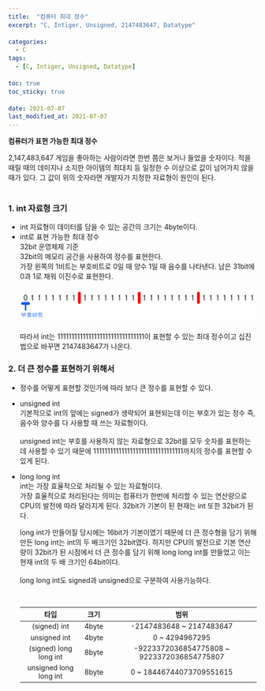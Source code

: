 ```yaml
---
title:  "컴퓨터 최대 정수"
excerpt: "C, Intiger, Unsigned, 2147483647, Datatype"

categories:
  - C
tags:
  - [C, Intiger, Unsigned, Datatype]

toc: true
toc_sticky: true
 
date: 2021-07-07
last_modified_at: 2021-07-07
---  
```


**컴퓨터가 표현 가능한 최대 정수**  <br/>

2,147,483,647 게임을 좋아하는 사람이라면 한번 쯤은 보거나 들었을 숫자이다. 적을 때릴 때의 데미지나 소지한 아이템의 최대치 등 일정한 수 이상으로 값이 넘어가지 않을 때가 있다. 그 값이 위의 숫자라면 개발자가 지정한 자료형이 원인이 된다.
<br/><br/>

### 1. int 자료형 크기  
  * int 자료형이 데이터를 담을 수 있는 공간의 크기는 4byte이다.  
  * int로 표현 가능한 최대 정수  
    32bit 운영체제 기준  
    32bit의 메모리 공간을 사용하여 정수를 표현한다.  
    가장 왼쪽의 1비트는 부호비트로 0일 때 양수 1일 때 음수를 나타낸다. 남은 31bit에 0과 1로 채워 이진수로 표현한다. <br/>  
    ![max_int](/assets/images/20210707_Posting/1.png)  <br/>  
    따라서 int는 1111111111111111111111111111111이 표현할 수 있는 최대 정수이고 십진법으로 바꾸면 2147483647가 나온다.  

### 2. 더 큰 정수를 표현하기 위해서  
  * 정수를 어떻게 표현할 것인가에 따라 보다 큰 정수를 표현할 수 있다.  <br/>

  * unsigned int  
    기본적으로 int의 앞에는 signed가 생략되어 표현되는데 이는 부호가 있는 정수 즉, 음수와 양수를 다 사용할 때 쓰는 자료형이다.  <br/>  
    unsigned int는 부호를 사용하지 않는 자료형으로 32bit를 모두 숫자를 표현하는데 사용할 수 있기 때문에 11111111111111111111111111111111까지의 정수를 표현할 수 있게 된다.  <br/>

  * long long int  
    int는 가장 효율적으로 처리될 수 있는 자료형이다.  
    가장 효율적으로 처리된다는 의미는 컴퓨터가 한번에 처리할 수 있는 연산량으로 CPU의 발전에 따라 달라지게 된다. 
    32bit가 기본이 된 현재는 int 또한 32bit가 된다.  <br/>

    long int가 만들어질 당시에는 16bit가 기본이였기 때문에 더 큰 정수형을 담기 위해 만든 long int는 int의 두 배크기인 32bit였다. 하지만 CPU의 발전으로 기본 연산량이 32bit가 된 시점에서 더 큰 정수를 담기 위해 long long int를 만들었고 이는 현재 int의 두 배 크기인 64bit이다.  
    <br/>
    long long int도 signed과 unsigned으로 구분하여 사용가능하다.

    <br/>

    |타입|크기|범위|  
    |:--------:|:----:|:--------:|
    |(signed) int|4byte|-2147483648 ~ 2147483647|
    |unsigned int|4byte|0 ~ 4294967295|
    |(signed) long long int|8byte|-9223372036854775808 ~ 9223372036854775807|
    |unsigned long long int|8byte|0 ~ 18446744073709551615|  

    <br/><br/>
      
      
